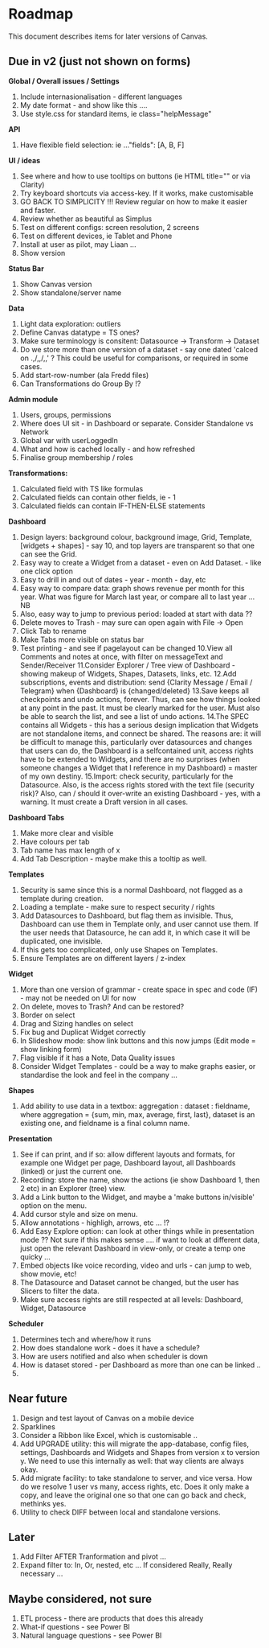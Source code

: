 # Roadmap

This document describes items for later versions of Canvas.

## Due in v2 (just not shown on forms)


**Global / Overall issues / Settings**
1. Include internasionalisation - different languages
2. My date format - and show like this ....
3. Use style.css for standard items, ie class="helpMessage"

**API**
1. Have flexible field selection: ie ..."fields": [A, B, F]

**UI / ideas**
1. See where and how to use tooltips on buttons (ie HTML title="" or via Clarity)
2. Try keyboard shortcuts via access-key.  If it works, make customisable
3. GO BACK TO SIMPLICITY !!!  Review regular on how to make it easier and faster.
4. Review whether as beautiful as Simplus
5. Test on different configs: screen resolution, 2 screens
6. Test on different devices, ie Tablet and Phone
7. Install at user as pilot, may Liaan ...
8. Show version 

**Status Bar**
1. Show Canvas version
2. Show standalone/server name

**Data**
1. Light data exploration: outliers
2. Define Canvas datatype = TS ones?
3. Make sure terminology is consitent: Datasource -> Transform -> Dataset
4. Do we store more than one version of a dataset - say one dated 'calced on .,/,,/,,' ?
   This could be useful for comparisons, or required in some cases.
5. Add start-row-number (ala Fredd files)
6. Can Transformations do Group By !?

**Admin module**
1. Users, groups, permissions
2. Where does UI sit - in Dashboard or separate.  Consider Standalone vs Network
3. Global var with userLoggedIn
4. What and how is cached locally - and how refreshed
5. Finalise group membership / roles

**Transformations:**
1. Calculated field with TS like formulas
2. Calculated fields can contain other fields, ie <TradeDate> - 1
3. Calculated fields can contain IF-THEN-ELSE statements


**Dashboard**
1. Design layers: background colour, background image, Grid, Template, 
   [widgets + shapes] - say 10, and top layers are transparent so that one can see the 
   Grid. 
2. Easy way to create a Widget from a dataset - even on Add Dataset.  - like one click option
3. Easy to drill in and out of dates - year - month - day, etc
4. Easy way to compare data: graph shows revenue per month for this year.  What was figure
   for March last year, or compare all to last year ... NB
5. Also, easy way to jump to previous period:  loaded at start with data ??
6. Delete moves to Trash - may sure can open again with File -> Open
7. Click Tab to rename
8. Make Tabs more visible on status bar
9. Test printing - and see if pagelayout can be changed
10.View all Comments and notes at once, with filter on messageText and Sender/Receiver
11.Consider Explorer / Tree view of Dashboard - showing makeup of Widgets, Shapes, Datasets,
   links, etc.
12.Add subscriptions, events and distribution: send {Clarity Message / Email / Telegram}
   when {Dashboard} is {changed/deleted}
13.Save keeps all checkpoints and undo actions, forever.  Thus, can see how things looked
   at any point in the past.  It must be clearly marked for the user.  Must also be able to
   search the list, and see a list of undo actions.
14.The SPEC contains all Widgets - this has a serious design implication that Widgets are
   not standalone items, and connect be shared.  The reasons are: it will be difficult
   to manage this, particularly over datasources and changes that users can do, the 
   Dashboard is a selfcontained unit, access rights have to be extended to Widgets, and
   there are no surprises (when someone changes a Widget that I reference in my Dashboard) 
   = master of my own destiny.
15.Import: check security, particularly for the Datasource.  Also, is the access rights
   stored with the text file (security risk)?  Also, can / should it over-write an
   existing Dashboard - yes, with a warning.  It must create a Draft version in all cases.


**Dashboard Tabs**
1. Make more clear and visible
2. Have colours per tab
3. Tab name has max length of x
4. Add Tab Description - maybe make this a tooltip as well.


**Templates**
1. Security is same since this is a normal Dashboard, not flagged as a template during
   creation.
2. Loading a template - make sure to respect security / rights
3. Add Datasources to Dashboard, but flag them as invisible.  Thus, Dashboard can use them
   in Template only, and user cannot use them.  If the user needs that Datasource, he can 
   add it, in which case it will be duplicated, one invisible.
4. If this gets too complicated, only use Shapes on Templates.
5. Ensure Templates are on different layers / z-index


**Widget**
1. More than one version of grammar - create space in spec and code (IF) - may not be needed
   on UI for now
2. On delete, moves to Trash?  And can be restored?
3. Border on select
4. Drag and Sizing handles on select
5. Fix bug and Duplicat Widget correctly
6. In Slideshow mode: show link buttons and this now jumps (Edit mode = show linking form)
7. Flag visible if it has a Note, Data Quality issues
8. Consider Widget Templates - could be a way to make graphs easier, or standardise the
   look and feel in the company ...


**Shapes**
1. Add ability to use data in a textbox: aggregation : dataset : fieldname, where
   aggregation = {sum, min, max, average, first, last}, dataset is an existing one, and
   fieldname is a final column name.


**Presentation**
1. See if can print, and if so: allow different layouts and formats, for example one 
   Widget per page, Dashboard layout, all Dashboards (linked) or just the current one.
2. Recording: store the name, show the actions (ie show Dashboard 1, then 2 etc) in an 
   Explorer (tree) view.
3. Add a Link button to the Widget, and maybe a 'make buttons in/visible' option on the
   menu.
4. Add cursor style and size on menu.
5. Allow annotations - highligh, arrows, etc ... !?
6. Add Easy Explore option: can look at other things while in presentation mode ??  Not 
   sure if this makes sense ....  if want to look at different data, just open the relevant 
   Dashboard in view-only, or create a temp one quicky ...
7. Embed objects like voice recording, video and urls - can jump to web, show movie, etc!
8. The Datasource and Dataset cannot be changed, but the user has Slicers to filter the
   data.
9. Make sure access rights are still respected at all levels: Dashboard, Widget, Datasource


**Scheduler**
1. Determines tech and where/how it runs
2. How does standalone work - does it have a schedule?
3. How are users notified and also when scheduler is down
4. How is dataset stored - per Dashboard as more than one can be linked ..
5. 


## Near future
1. Design and test layout of Canvas on a mobile device
2. Sparklines
3. Consider a Ribbon like Excel, which is customisable ..
4. Add UPGRADE utility: this will migrate the app-database, config files, settings,
   Dashboards and Widgets and Shapes from version x to version y.  We need to use 
   this internally as well: that way clients are always okay.  
5. Add migrate facility: to take standalone to server, and vice versa.  How do we resolve
   1 user vs many, access rights, etc.  Does it only make a copy, and leave the original
   one so that one can go back and check, methinks yes.
6. Utility to check DIFF between local and standalone versions.


## Later
1. Add Filter AFTER Tranformation and pivot ...  
2. Expand filter to: In, Or, nested, etc ... If considered Really, Really necessary ...


## Maybe considered, not sure
1. ETL process - there are products that does this already
2. What-if questions - see Power BI
3. Natural language questions - see Power BI